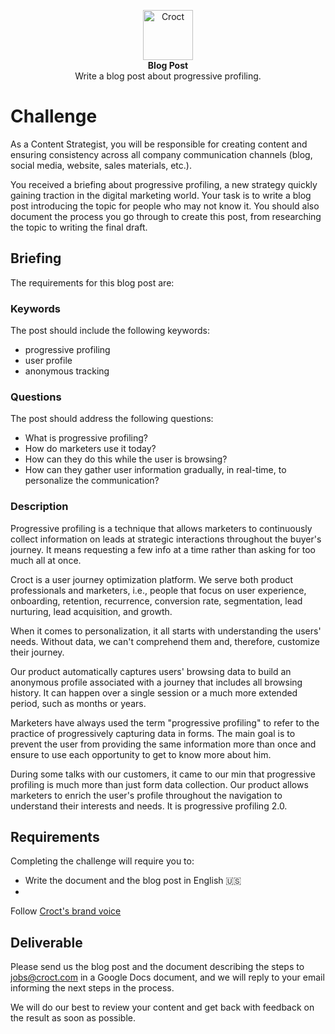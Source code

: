 <p align="center">
    <a href="https://croct.com">
      <img src="https://cdn.croct.io/brand/logo/repo-icon-green.svg" alt="Croct" height="80"/>
    </a>
    <br />
    <strong>Blog Post</strong>
    <br />
    Write a blog post about progressive profiling.
</p>

# Challenge

As a Content Strategist, you will be responsible for creating content and ensuring consistency across all company
communication channels (blog, social media, website, sales materials, etc.).

You received a briefing about progressive profiling, a new strategy quickly gaining traction in the digital marketing
world. Your task is to write a blog post introducing the topic for people who may not know it. You should also document
the process you go through to create this post, from researching the topic to writing the final draft.

## Briefing

The requirements for this blog post are:

### Keywords

The post should include the following keywords:

- progressive profiling
- user profile
- anonymous tracking

### Questions

The post should address the following questions:

- What is progressive profiling?
- How do marketers use it today?
- How can they do this while the user is browsing?
- How can they gather user information gradually, in real-time, to personalize the communication?

### Description

Progressive profiling is a technique that allows marketers to continuously collect information on leads at strategic
interactions throughout the buyer's journey. It means requesting a few info at a time rather than asking for too much
all at once.

Croct is a user journey optimization platform. We serve both product professionals and marketers, i.e., people that
focus on user experience, onboarding, retention, recurrence, conversion rate, segmentation, lead nurturing, lead
acquisition, and growth.

When it comes to personalization, it all starts with understanding the users' needs. Without data, we can't comprehend
them and, therefore, customize their journey.

Our product automatically captures users' browsing data to build an anonymous profile associated with a journey that
includes all browsing history. It can happen over a single session or a much more extended period, such as months or
years.

Marketers have always used the term "progressive profiling" to refer to the practice of progressively capturing data in
forms. The main goal is to prevent the user from providing the same information more than once and ensure to use each
opportunity to get to know more about him.

During some talks with our customers, it came to our min that progressive profiling is much more than just form data
collection. Our product allows marketers to enrich the user's profile throughout the navigation to understand their
interests and needs. It is progressive profiling 2.0.

## Requirements

Completing the challenge will require you to:

- Write the document and the blog post in English 🇺🇸
-

Follow [Croct's brand voice](https://docs.google.com/presentation/d/e/2PACX-1vRatzCe6A0lLBoWScWHivs8VoMKbv_I5N1HNQzjzEKQ0QxtRlMeXkngHtKMxFL-dMGmZZDUjV-mS7Ek/pub?start=false&loop=false&delayms=3000)

## Deliverable

Please send us the blog post and the document describing the steps to [jobs@croct.com](mailto:jobs@croct.com) in a
Google Docs document, and we will reply to your email informing the next steps in the process.

We will do our best to review your content and get back with feedback on the result as soon as possible.
